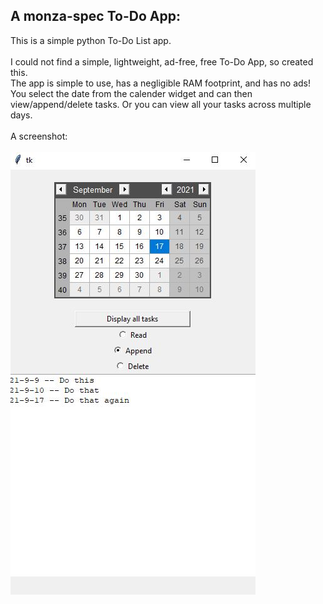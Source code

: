 ## A monza-spec To-Do App:
This is a simple python To-Do List app.<br><br>
I could not find a simple, lightweight, ad-free, free To-Do App, so created this.<br>
The app is simple to use, has a negligible RAM footprint, and has no ads!<br>
You select the date from the calender widget and can then view/append/delete tasks. Or you can view 
all your tasks across multiple days.<br>
<br>A screenshot:<br><br>
<kbd>![alt text](Capture.JPG)</kbd>
